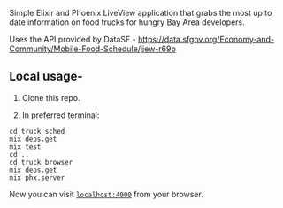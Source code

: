 Simple Elixir and Phoenix LiveView application that grabs the most up to date information on food trucks for hungry Bay Area developers.

Uses the API provided by DataSF - https://data.sfgov.org/Economy-and-Community/Mobile-Food-Schedule/jjew-r69b

## Local usage-

1. Clone this repo.

2. In preferred terminal:

```
cd truck_sched
mix deps.get
mix test
cd ..
cd truck_browser
mix deps.get
mix phx.server
```

Now you can visit [`localhost:4000`](http://localhost:4000) from your browser.
